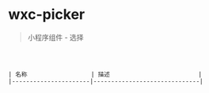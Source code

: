 # wxc-picker

> 小程序组件 - 选择


```



| 名称                  | 描述                         |
|----------------------|------------------------------|





